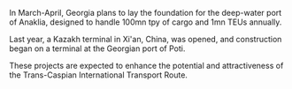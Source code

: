 
In March-April, Georgia plans to lay the foundation for the deep-water port of Anaklia, designed to handle 100mn tpy of cargo and 1mn TEUs annually. 

Last year, a Kazakh terminal in Xi'an, China, was opened, and construction began on a terminal at the Georgian port of Poti. 

These projects are expected to enhance the potential and attractiveness of the Trans-Caspian International Transport Route.